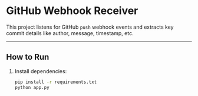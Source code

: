 # GitHub Webhook Receiver 

This project listens for GitHub `push` webhook events and extracts key commit details like author, message, timestamp, etc.

---

## How to Run

1. Install dependencies:
   ```bash
   pip install -r requirements.txt
   python app.py
